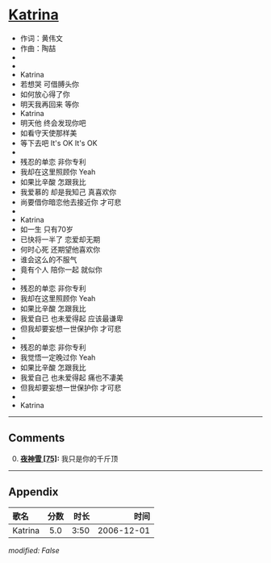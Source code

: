 # [Katrina](https://music.163.com/song?id=65657)

* 作词：黄伟文
* 作曲：陶喆
*
*
* Katrina
* 若想哭 可借膊头你
* 如何放心得了你
* 明天我再回来 等你
* Katrina
* 明天他 终会发现你吧
* 如看守天使那样美
* 等下去吧 It's OK It's OK
* 
* 残忍的单恋 非你专利
* 我却在这里照顾你 Yeah
* 如果比辛酸 怎跟我比
* 我爱慕的 却是我知己 真喜欢你
* 尚要借你暗恋他去接近你 才可悲
* 
* Katrina
* 如一生 只有70岁
* 已快将一半了 恋爱却无期
* 何时心死 还期望他喜欢你
* 谁会这么的不服气
* 竟有个人 陪你一起 就似你
* 
* 残忍的单恋 非你专利
* 我却在这里照顾你 Yeah
* 如果比辛酸 怎跟我比
* 我爱自已 也未爱得起 应该最谦卑
* 但我却要妄想一世保护你 才可悲
* 
* 残忍的单恋 非你专利
* 我觉悟一定晚过你 Yeah
* 如果比辛酸 怎跟我比
* 我爱自己 也未爱得起 痛也不凄美
* 但我却要妄想一世保护你 才可悲
* 
* Katrina


---

## Comments
0. **[夜神雪 \[75\]](https://music.163.com/#/user/home?id=75351569):** 我只是你的千斤顶



---

## Appendix

|歌名|分数|时长|时间|
|:---|:---:|---:|---:|
|Katrina|5.0|3:50|2006-12-01

*modified: False*